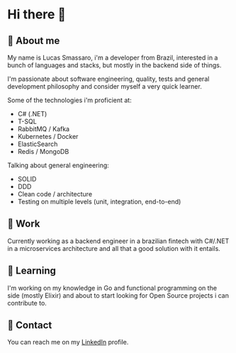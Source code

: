 # Hi there 👋

## 🚀 About me

My name is Lucas Smassaro, i'm a developer from Brazil, interested in a bunch of languages and stacks, but mostly in the backend side of things.

I'm passionate about software engineering, quality, tests and general development philosophy and consider myself a very quick learner.

Some of the technologies i'm proficient at:

- C# (.NET)
- T-SQL
- RabbitMQ / Kafka
- Kubernetes / Docker
- ElasticSearch
- Redis / MongoDB

Talking about general engineering:

- SOLID
- DDD
- Clean code / architecture
- Testing on multiple levels (unit, integration, end-to-end)

## 💼 Work 

Currently working as a backend engineer in a brazilian fintech with C#/.NET in a microservices architecture and all that a good solution with it entails.

## 📖 Learning

I'm working on my knowledge in Go and functional programming on the side (mostly Elixir) and about to start looking for Open Source projects i can contribute to.

## 📲 Contact

You can reach me on my [LinkedIn](https://www.linkedin.com/in/lucas-smassaro/) profile.